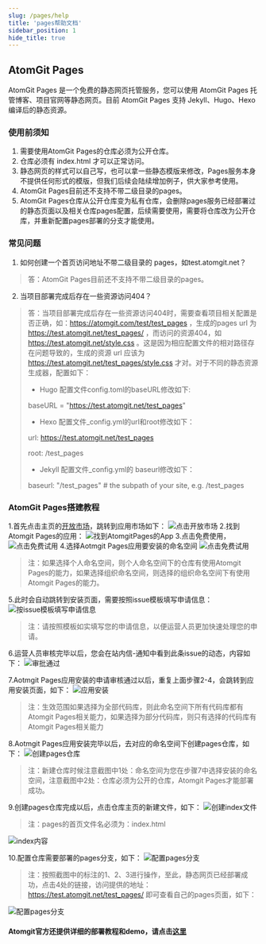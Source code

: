 ```yaml
---
slug: /pages/help
title: 'pages帮助文档'
sidebar_position: 1
hide_title: true
---
```


## AtomGit Pages

AtomGit Pages 是一个免费的静态网页托管服务，您可以使用 AtomGit Pages 托管博客、项目官网等静态网页。目前 AtomGit Pages 支持 Jekyll、Hugo、Hexo编译后的静态资源。


### 使用前须知
1. 需要使用AtomGit Pages的仓库必须为公开仓库。
2. 仓库必须有 index.html 才可以正常访问。
3. 静态网页的样式可以自己写，也可以拿一些静态模版来修改，Pages服务本身不提供任何形式的模版，但我们后续会陆续增加例子，供大家参考使用。
4. AtomGit Pages目前还不支持不带二级目录的pages。
5. AtomGit Pages仓库从公开仓库变为私有仓库，会删除pages服务已经部署过的静态页面以及相关仓库pages配置，后续需要使用，需要将仓库改为公开仓库，并重新配置pages部署的分支才能使用。

### 常见问题
1. 如何创建一个首页访问地址不带二级目录的 pages，如test.atomgit.net？
>答：AtomGit Pages目前还不支持不带二级目录的pages。
2. 当项目部署完成后存在一些资源访问404？
>答：当项目部署完成后存在一些资源访问404时，需要查看项目相关配置是否正确，如：https://atomgit.com/test/test_pages ，生成的pages url 为 https://test.atomgit.net/test_pages/ ，而访问的资源404，如 https://test.atomgit.net/style.css 。这是因为相应配置文件的相对路径存在问题导致的，生成的资源 url 应该为 https://test.atomgit.net/test_pages/style.css 才对。对于不同的静态资源生成器，配置如下：
>
>- Hugo 配置文件config.toml的baseURL修改如下:
>
>  baseURL = "https://test.atomgit.net/test_pages"
>
>- Hexo 配置文件_config.yml的url和root修改如下：
>
>  url: https://test.atomgit.net/test_pages 
>
>  root: /test_pages
>
>- Jekyll 配置文件_config.yml的 baseurl修改如下：
>
>  baseurl: "/test_pages" # the subpath of your site, e.g. /test_pages  
>

### AtomGit Pages搭建教程
1.首先点击主页的[开放市场](https://atomgit.com/marketplace)，跳转到应用市场如下：
![点击开放市场](./img/click_market.png)
2.找到Atomgit Pages的应用：
![找到AtomgitPages的App](./img/atomgit_pages_app.png)
3.点击免费使用，
![点击免费试用](./img/click_use.png)
4.选择Aotmgit Pages应用要安装的命名空间
![点击免费试用](./img/choice_name_space.png)
>注：如果选择个人命名空间，则个人命名空间下的仓库有使用Atomgit Pages的能力，如果选择组织命名空间，则选择的组织命名空间下有使用Atomgit Pages的能力。

5.此时会自动跳转到安装页面，需要按照issue模板填写申请信息：
![按issue模板填写申请信息](./img/apply_info.png)
>注：请按照模板如实填写您的申请信息，以便运营人员更加快速处理您的申请。

6.运营人员审核完毕以后，您会在站内信-通知中看到此条issue的动态，内容如下：
![审批通过](./img/apply_pass_notice.png)

7.Aotmgit Pages应用安装的申请审核通过以后，重复上面步骤2-4，会跳转到应用安装页面，如下：
![应用安装](./img/app_install.png)
>注：生效范围如果选择为全部代码库，则此命名空间下所有代码库都有Atomgit Pages相关能力，如果选择为部分代码库，则只有选择的代码库有Atomgit Pages相关能力

8.Aotmgit Pages应用安装完毕以后，去对应的命名空间下创建pages仓库，如下：
![创建pages仓库](./img/new_project.png)
>注：新建仓库时候注意截图中1处：命名空间为您在步骤7中选择安装的命名空间，注意截图中2处：仓库必须为公开的仓库，Atomgit Pages才能部署成功。

9.创建pages仓库完成以后，点击仓库主页的新建文件，如下：
![创建index文件](./img/new_index.png)

>注：pages的首页文件名必须为：index.html

![index内容](./img/index_detail.png)

10.配置仓库需要部署的pages分支，如下：
![配置pages分支](./img/pages_setting.png)

>注：按照截图中的标注的1、2、3进行操作，至此，静态网页已经部署成功，点击4处的链接，访问提供的地址：https://test.atomgit.net/test_pages/ 即可查看自己的pages页面，如下：

![配置pages分支](./img/pages_result.png)

#### Atomgit官方还提供详细的部署教程和demo，请点击[这里](https://openatom.atomgit.com/explore/journalism/detail/313608476846854144)